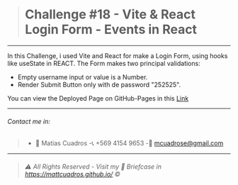># Challenge #18 - **Vite & React Login Form - Events in React**

---

In this Challenge, i used Vite and React for make a Login Form, using hooks like useState in REACT.
The Form makes two principal validations:
- Empty username input or value is a Number.
- Render Submit Button only with de password "252525".



You can view the Deployed Page on GitHub-Pages in this <a href="https://merry-stardust-1d17e2.netlify.app/" target="_blank">Link</a>



---

###### Contact me in:
>-	:bust_in_silhouette:  Matias Cuadros
>-:telephone_receiver:  +569 4154 9653
>-:email: <a href="mailto:mcuadrose@gmail.com" target="_blank">mcuadrose@gmail.com</a>



---
>###### :warning: *All Rights Reserved - Visit my :briefcase: Briefcase in* <a href="https://mattcuadros.github.io/" target="_blank">https://mattcuadros.github.io/</a> :copyright: 
